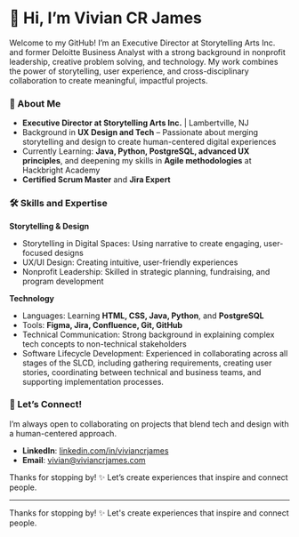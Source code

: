 # 👋 Hi, I’m Vivian CR James  
Welcome to my GitHub! I’m an Executive Director at Storytelling Arts Inc. and former Deloitte Business Analyst with a strong background in nonprofit leadership, creative problem solving, and technology. My work combines the power of storytelling, user experience, and cross-disciplinary collaboration to create meaningful, impactful projects.

### 🌟 About Me
- **Executive Director at Storytelling Arts Inc.** | Lambertville, NJ
- Background in **UX Design and Tech** – Passionate about merging storytelling and design to create human-centered digital experiences
- Currently Learning: **Java, Python, PostgreSQL, advanced UX principles**, and deepening my skills in **Agile methodologies** at Hackbright Academy
- **Certified Scrum Master** and **Jira Expert**

### 🛠️ Skills and Expertise
**Storytelling & Design**
- Storytelling in Digital Spaces: Using narrative to create engaging, user-focused designs
- UX/UI Design: Creating intuitive, user-friendly experiences
- Nonprofit Leadership: Skilled in strategic planning, fundraising, and program development

**Technology**
- Languages: Learning **HTML, CSS, Java, Python**, and **PostgreSQL**
- Tools: **Figma, Jira, Confluence, Git, GitHub**
- Technical Communication: Strong background in explaining complex tech concepts to non-technical stakeholders
- Software Lifecycle Development: Experienced in collaborating across all stages of the SLCD, including gathering requirements, creating user stories, coordinating between technical and business teams, and supporting implementation processes.

### 🤝 Let’s Connect!
I’m always open to collaborating on projects that blend tech and design with a human-centered approach.

- **LinkedIn**: [linkedin.com/in/viviancrjames](https://linkedin.com/in/viviancrjames)
- **Email**: [vivian@viviancrjames.com](mailto:vivian@viviancrjames.com)

Thanks for stopping by! ✨ Let’s create experiences that inspire and connect people.


---

Thanks for stopping by! ✨ Let's create experiences that inspire and connect people.
